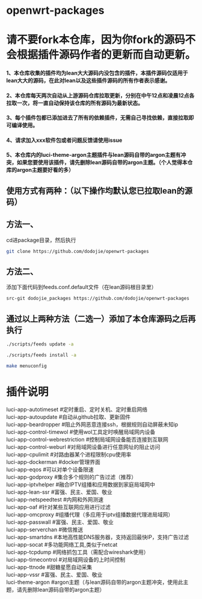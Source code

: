# openwrt-packages

# 请不要fork本仓库，因为你fork的源码不会根据插件源码作者的更新而自动更新。

#### 1、本仓库收集的插件均为lean大大源码内没包含的插件，本插件源码仅适用于lean大大的源码，在此对lean以及这些插件源码的所有作者表示感谢。

#### 2、本仓库每天两次自动从上游源码仓库拉取更新，分别在中午12点和凌晨12点各拉取一次，将一直自动保持该仓库的所有源码为最新状态。

#### 3、每个插件包都已添加进去了所有的依赖插件，无需自己寻找依赖，直接拉取即可编译使用。

#### 4、请求加入xxx软件包或者问题反馈请使用issue

#### 5、本仓库内的luci-theme-argon主题插件与lean源码自带的argon主题有冲突，如果您要使用该插件，请先删除lean源码自带的argon主题。（个人觉得本仓库的argon主题要好看的多）



## 使用方式有两种：（以下操作均默认您已拉取lean的源码）

## 方法一、
cd进package目录，然后执行
```bash
git clone https://github.com/dodojie/openwrt-packages
```
 
## 方法二、
添加下面代码到feeds.conf.default文件（在lean源码根目录里）
```bash
src-git dodojie_packages https://github.com/dodojie/openwrt-packages
```


## 通过以上两种方法（二选一）添加了本仓库源码之后再执行
```bash
./scripts/feeds update -a
```
```bash
./scripts/feeds install -a
```
```bash
make menuconfig
```

# 插件说明

luci-app-autotimeset #定时重启、定时关机、定时重启网络  
luci-app-autoupdate #自动从github拉取、更新固件  
luci-app-beardropper #阻止外网恶意连接ssh，根据规则自动屏蔽未知ip  
luci-app-control-timewol #使用wol工具定时唤醒局域网内设备  
luci-app-control-webrestriction #控制局域网设备能否连接到互联网  
luci-app-control-weburl #对局域网设备进行任意网址的阻止访问  
luci-app-cpulimit #对路由器某个进程限制cpu使用率  
luci-app-dockerman #docker管理界面  
luci-app-eqos #可以对单个设备限速  
luci-app-godproxy #集合多个规则的广告过滤（推荐）  
luci-app-iptvhelper #融合IPTV组播和应用数据到家庭局域网中  
luci-app-lean-ssr #富强、民主、爱国、敬业  
luci-app-netspeedtest #内网和外网测速  
luci-app-oaf #针对某些互联网应用进行过滤  
luci-app-omcproxy #组播代理（多应用于iptv组播数据代理进局域网）  
luci-app-passwall #富强、民主、爱国、敬业  
luci-app-serverchan #微信推送  
luci-app-smartdns #本地高性能DNS服务器，支持返回最快IP，支持广告过滤  
luci-app-socat #多功能网络工具,类似于netcat  
luci-app-tcpdump #网络抓包工具（需配合wireshark使用）  
luci-app-timecontrol #对局域网设备的上时间控制  
luci-app-ttnode #甜糖星愿自动采集  
luci-app-vssr #富强、民主、爱国、敬业  
luci-theme-argon #argon主题（与lean源码自带的argon主题冲突，使用此主题，请先删除lean源码自带的argon主题）  
